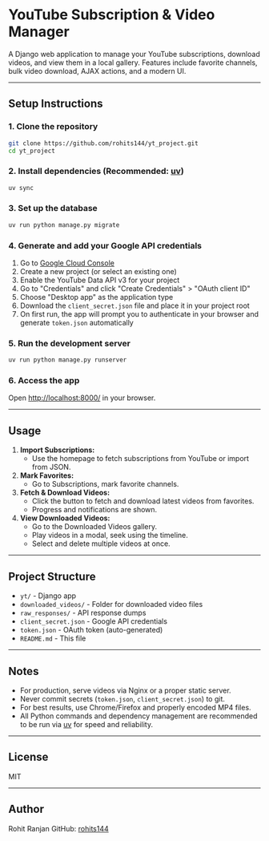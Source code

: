 # YouTube Subscription & Video Manager

A Django web application to manage your YouTube subscriptions, download videos, and view them in a local gallery. Features include favorite channels, bulk video download, AJAX actions, and a modern UI.

---

## Setup Instructions

### 1. Clone the repository
```bash
git clone https://github.com/rohits144/yt_project.git
cd yt_project
```

### 2. Install dependencies (Recommended: [uv](https://github.com/astral-sh/uv))
```bash
uv sync
```

### 3. Set up the database
```bash
uv run python manage.py migrate
```

### 4. Generate and add your Google API credentials

1. Go to [Google Cloud Console](https://console.cloud.google.com/apis/credentials)
2. Create a new project (or select an existing one)
3. Enable the YouTube Data API v3 for your project
4. Go to "Credentials" and click "Create Credentials" > "OAuth client ID"
5. Choose "Desktop app" as the application type
6. Download the `client_secret.json` file and place it in your project root
7. On first run, the app will prompt you to authenticate in your browser and generate `token.json` automatically

### 5. Run the development server
```bash
uv run python manage.py runserver
```

### 6. Access the app
Open [http://localhost:8000/](http://localhost:8000/) in your browser.

---

## Usage

1. **Import Subscriptions:**
   - Use the homepage to fetch subscriptions from YouTube or import from JSON.
2. **Mark Favorites:**
   - Go to Subscriptions, mark favorite channels.
3. **Fetch & Download Videos:**
   - Click the button to fetch and download latest videos from favorites.
   - Progress and notifications are shown.
4. **View Downloaded Videos:**
   - Go to the Downloaded Videos gallery.
   - Play videos in a modal, seek using the timeline.
   - Select and delete multiple videos at once.

---

## Project Structure
- `yt/` - Django app
- `downloaded_videos/` - Folder for downloaded video files
- `raw_responses/` - API response dumps
- `client_secret.json` - Google API credentials
- `token.json` - OAuth token (auto-generated)
- `README.md` - This file

---

## Notes
- For production, serve videos via Nginx or a proper static server.
- Never commit secrets (`token.json`, `client_secret.json`) to git.
- For best results, use Chrome/Firefox and properly encoded MP4 files.
- All Python commands and dependency management are recommended to be run via [uv](https://github.com/astral-sh/uv) for speed and reliability.

---

## License
MIT

---

## Author
Rohit Ranjan
GitHub: [rohits144](https://github.com/rohits144)
